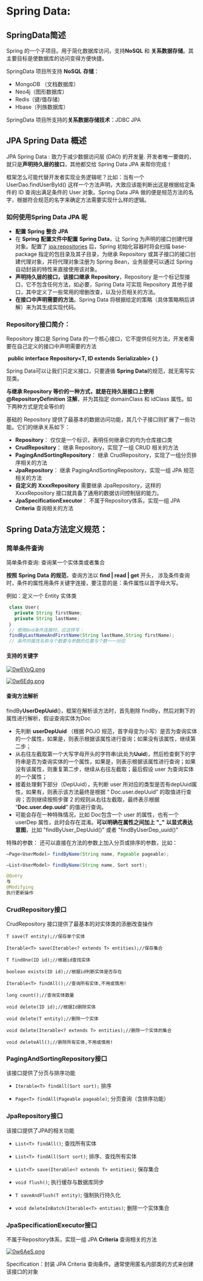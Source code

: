 # Spring Data:

## SpringData简述

Spring 的一个子项目。用于简化数据库访问，支持**NoSQL** 和 **关系数据存储**。其主要目标是使数据库的访问变得方便快捷。

SpringData 项目所支持 **NoSQL** **存储**：

- MongoDB （文档数据库）
- Neo4j（图形数据库）
- Redis（键/值存储）
- Hbase（列族数据库）

SpringData 项目所支持的**关系数据存储技术**：JDBC      JPA

## JPA Spring Data 概述

JPA Spring Data : 致力于减少数据访问层 (DAO) 的开发量. 开发者唯一要做的，就只是**声明持久层的接口**，其他都交给 Spring Data JPA 来帮你完成！

框架怎么可能代替开发者实现业务逻辑呢？比如：当有一个 UserDao.findUserById()  这样一个方法声明，大致应该能判断出这是根据给定条件的 ID 查询出满足条件的 User  对象。Spring Data JPA 做的便是规范方法的名字，根据符合规范的名字来确定方法需要实现什么样的逻辑。

### 如何使用Spring Data JPA 呢

- **配置** **Spring** **整合** **JPA**
- 在 **Spring** **配置文件中配置** **Spring Data**，让 Spring 为声明的接口创建代理对象。配置了 <jpa:repositories> 后，Spring 初始化容器时将会扫描 base-package  指定的包目录及其子目录，为继承 Repository 或其子接口的接口创建代理对象，并将代理对象注册为 Spring Bean，业务层便可以通过 Spring 自动封装的特性来直接使用该对象。
- **声明持久层的接口，该接口继承**  **Repository**，Repository 是一个标记型接口，它不包含任何方法，如必要，Spring Data 可实现 Repository 其他子接口，其中定义了一些常用的增删改查，以及分页相关的方法。
- **在接口中声明需要的方法**。Spring Data 将根据给定的策略（具体策略稍后讲解）来为其生成实现代码。

### Repository接口简介：

Repository 接口是 Spring Data 的一个核心接口，它不提供任何方法，开发者需要在自己定义的接口中声明需要的方法 

​    **public** **interface Repository<T, ID extends** **Serializable> { }**

Spring Data可以让我们只定义接口，只要遵循 **Spring Data**的规范，就无需写实现类。  

**与继承 Repository** **等价的一种方式，就是在持久层接口上使用** **@RepositoryDefinition** **注解**，并为其指定 domainClass 和 idClass 属性。如下两种方式是完全等价的

基础的 Repository 提供了最基本的数据访问功能，其几个子接口则扩展了一些功能。它们的继承关系如下： 

- **Repository**： 仅仅是一个标识，表明任何继承它的均为仓库接口类
- **CrudRepository**： 继承 Repository，实现了一组 CRUD 相关的方法 
- **PagingAndSortingRepository**： 继承 CrudRepository，实现了一组分页排序相关的方法 
- **JpaRepository**： 继承 PagingAndSortingRepository，实现一组 JPA 规范相关的方法 
- **自定义的** **XxxxRepository** 需要继承 JpaRepository，这样的 XxxxRepository 接口就具备了通用的数据访问控制层的能力。
- **JpaSpecificationExecutor**： 不属于Repository体系，实现一组 JPA **Criteria** 查询相关的方法 

## Spring Data方法定义规范：

### 简单条件查询

简单条件查询: 查询某一个实体类或者集合 

**按照** **Spring** **Data** **的规范**，查询方法以 **find | read | get** 开头， 涉及条件查询时，条件的属性用条件关键字连接，要注意的是：条件属性以首字母大写。 

例如：定义一个 Entity 实体类 

```java
 class User｛ 
   private String firstName; 
   private String lastName; 
 ｝ 
 // 使用And条件连接时，应这样写： 
 findByLastNameAndFirstName(String lastName,String firstName); 
 // 条件的属性名称与个数要与参数的位置与个数一一对应 
```

#### 支持的关键字

[![0w6VoQ.png](https://s1.ax1x.com/2020/10/08/0w6VoQ.png)](https://imgchr.com/i/0w6VoQ)

[![0w6Edg.png](https://s1.ax1x.com/2020/10/08/0w6Edg.png)](https://imgchr.com/i/0w6Edg)

#### 查询方法解析

findBy**UserDepUuid**()，框架在解析该方法时，首先剔除 findBy，然后对剩下的属性进行解析，假设查询实体为Doc

- 先判断 **userDepUuid** （根据 POJO 规范，首字母变为小写）是否为查询实体的一个属性，如果是，则表示根据该属性进行查询；如果没有该属性，继续第二步；
- 从右往左截取第一个大写字母开头的字符串(此处为**Uuid**)，然后检查剩下的字符串是否为查询实体的一个属性，如果是，则表示根据该属性进行查询；如果没有该属性，则重复第二步，继续从右往左截取；最后假设 user 为查询实体的一个属性；
- 接着处理剩下部分（DepUuid），先判断 user 所对应的类型是否有depUuid属性，如果有，则表示该方法最终是根据 “ Doc.user.depUuid” 的取值进行查询；否则继续按照步骤 2 的规则从右往左截取，最终表示根据 “**Doc.user.dep.uuid**” 的值进行查询。
- 可能会存在一种特殊情况，比如 Doc包含一个 user 的属性，也有一个 userDep 属性，此时会存在混淆。**可以明确在属性之间加上** **"_"** **以显式表达意图**，比如 "findByUser_DepUuid()" 或者 "findByUserDep_uuid()"

特殊的参数： 还可以直接在方法的参数上加入分页或排序的参数，比如：

```java
–Page<UserModel> findByName(String name, Pageable pageable);

–List<UserModel> findByName(String name, Sort sort);

@Query
与
@Modifying
执行更新操作
```



### CrudRepository接口

CrudRepository 接口提供了最基本的对实体类的添删改查操作 

`T save(T entity);//保存单个实体` 

`Iterable<T> save(Iterable<? extends T> entities);//保存集合`        

`T findOne(ID id);//根据id查找实体`         

`boolean exists(ID id);//根据id判断实体是否存在`         

`Iterable<T> findAll();//查询所有实体,不用或慎用!`         

`long count();//查询实体数量`         

`void delete(ID id);//根据Id删除实体`         

`void delete(T entity);//删除一个实体` 

`void delete(Iterable<? extends T> entities);//删除一个实体的集合`         

`void deleteAll();//删除所有实体,不用或慎用!` 

### PagingAndSortingRepository接口

该接口提供了分页与排序功能 

- `Iterable<T> findAll(Sort sort);`  排序 


- `Page<T> findAll(Pageable pageable)`;  分页查询（含排序功能） 


### JpaRepository接口

该接口提供了JPA的相关功能 

- `List<T> findAll()`;  查找所有实体 

- `List<T> findAll(Sort sort)`;  排序、查找所有实体 

- `List<T> save(Iterable<? extends T> entities)`; 保存集合 

- `void flush()`; 执行缓存与数据库同步 

- `T saveAndFlush(T entity)`; 强制执行持久化 

- `void deleteInBatch(Iterable<T> entities)`; 删除一个实体集合 

### JpaSpecificationExecutor接口

不属于Repository体系，实现一组 JPA **Criteria** 查询相关的方法 

[![0w6AeS.png](https://s1.ax1x.com/2020/10/08/0w6AeS.png)](https://imgchr.com/i/0w6AeS)

Specification：封装  JPA Criteria 查询条件。通常使用匿名内部类的方式来创建该接口的对象

